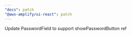 ```yaml
---
"docs": patch
"@aws-amplify/ui-react": patch
---
```


Update PasswordField to support showPasswordButton ref

